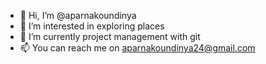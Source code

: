 - 👋 Hi, I’m @aparnakoundinya
- 👀 I’m interested in exploring places
- 🌱 I’m currently project management with git
- 📫 You can reach me on aparnakoundinya24@gmail.com

<!---
aparnakoundinya/aparnakoundinya is a ✨ special ✨ repository because its `README.md` (this file) appears on your GitHub profile.
You can click the Preview link to take a look at your changes.
--->
